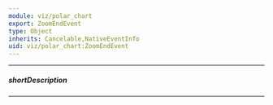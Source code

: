 ```yaml
---
module: viz/polar_chart
export: ZoomEndEvent
type: Object
inherits: Cancelable,NativeEventInfo
uid: viz/polar_chart:ZoomEndEvent
---
```

---
##### shortDescription
<!-- Description goes here -->

---
<!-- Description goes here -->